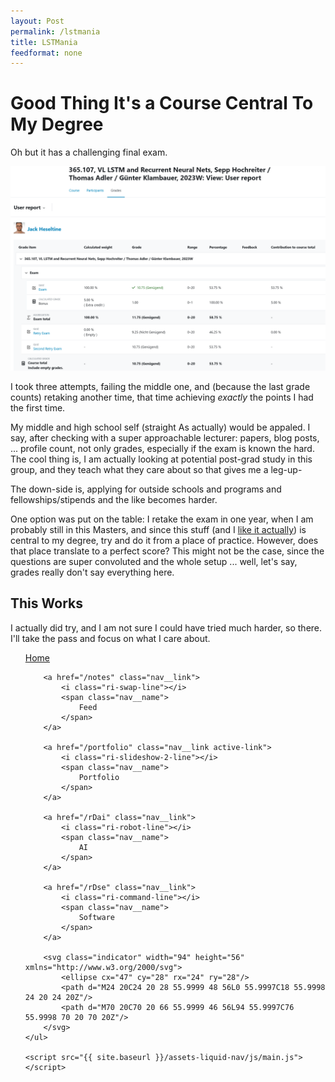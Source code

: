```yaml
---
layout: Post
permalink: /lstmania
title: LSTMania
feedformat: none
---
```


# Good Thing It's a Course Central To My Degree

Oh but it has a challenging final exam.

![Grades Info](image-49.png)

I took three attempts, failing the middle one, and (because the last grade counts) retaking another time, that time achieving _exactly_ the points I had the first time. 

My middle and high school self (straight As actually) would be appaled. I say, after checking with a super approachable lecturer: papers, blog posts, ... profile count, not only grades, especially if the exam is known the hard. The cool thing is, I am actually looking at potential post-grad study in this group, and they teach what they care about so that gives me a leg-up-

The down-side is, applying for outside schools and programs and fellowships/stipends and the like becomes harder.

One option was put on the table: I retake the exam in one year, when I am probably still in this Masters, and since this stuff (and I [like it actually](/rDai#lstm)) is central to my degree, try and do it from a place of practice. However, does that place translate to a perfect score? This might not be the case, since the questions are super convoluted and the whole setup ... well, let's say, grades really don't say everything here.

## This Works

I actually did try, and I am not sure I could have tried much harder, so there. I'll take the pass and focus on what I care about.

<nav class="nav">
    <ul class="nav__list">
        <a href="/" class="nav__link">
            <i class="ri-home-5-line"></i>
            <span class="nav__name">
                Home
            </span>
        </a>

        <a href="/notes" class="nav__link">
            <i class="ri-swap-line"></i>
            <span class="nav__name">
                Feed
            </span>
        </a>

        <a href="/portfolio" class="nav__link active-link">
            <i class="ri-slideshow-2-line"></i>
            <span class="nav__name">
                Portfolio
            </span>
        </a>

        <a href="/rDai" class="nav__link">
            <i class="ri-robot-line"></i>
            <span class="nav__name">
                AI
            </span>
        </a>

        <a href="/rDse" class="nav__link">
            <i class="ri-command-line"></i>
            <span class="nav__name">
                Software
            </span>
        </a>

        <svg class="indicator" width="94" height="56" xmlns="http://www.w3.org/2000/svg">
            <ellipse cx="47" cy="28" rx="24" ry="28"/>
            <path d="M24 20C24 20 28 55.9999 48 56L0 55.9997C18 55.9998 24 20 24 20Z"/>
            <path d="M70 20C70 20 66 55.9999 46 56L94 55.9997C76 55.9998 70 20 70 20Z"/>
        </svg>
    </ul>

    <script src="{{ site.baseurl }}/assets-liquid-nav/js/main.js"></script>
</nav>